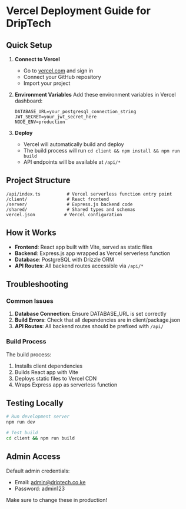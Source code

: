 # Vercel Deployment Guide for DripTech

## Quick Setup

1. **Connect to Vercel**
   - Go to [vercel.com](https://vercel.com) and sign in
   - Connect your GitHub repository
   - Import your project

2. **Environment Variables**
   Add these environment variables in Vercel dashboard:
   ```
   DATABASE_URL=your_postgresql_connection_string
   JWT_SECRET=your_jwt_secret_here
   NODE_ENV=production
   ```

3. **Deploy**
   - Vercel will automatically build and deploy
   - The build process will run `cd client && npm install && npm run build`
   - API endpoints will be available at `/api/*`

## Project Structure

```
/api/index.ts          # Vercel serverless function entry point
/client/               # React frontend
/server/               # Express.js backend code
/shared/               # Shared types and schemas
vercel.json           # Vercel configuration
```

## How it Works

- **Frontend**: React app built with Vite, served as static files
- **Backend**: Express.js app wrapped as Vercel serverless function
- **Database**: PostgreSQL with Drizzle ORM
- **API Routes**: All backend routes accessible via `/api/*`

## Troubleshooting

### Common Issues

1. **Database Connection**: Ensure DATABASE_URL is set correctly
2. **Build Errors**: Check that all dependencies are in client/package.json
3. **API Routes**: All backend routes should be prefixed with `/api/`

### Build Process

The build process:
1. Installs client dependencies
2. Builds React app with Vite
3. Deploys static files to Vercel CDN
4. Wraps Express app as serverless function

## Testing Locally

```bash
# Run development server
npm run dev

# Test build
cd client && npm run build
```

## Admin Access

Default admin credentials:
- Email: admin@driptech.co.ke
- Password: admin123

Make sure to change these in production!
